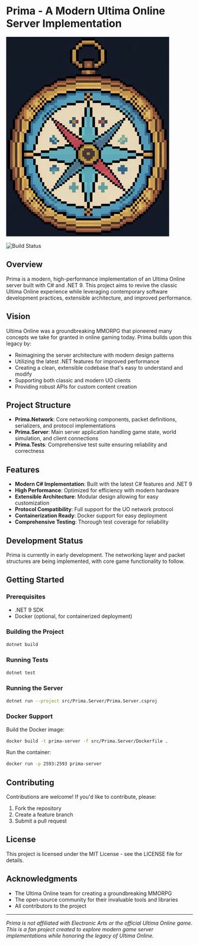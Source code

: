 # Prima - A Modern Ultima Online Server Implementation


![Prima Logo](Assets/prima_logo.png)

![Build Status](https://img.shields.io/github/workflow/status/tgiachi/prima/CI)


## Overview

Prima is a modern, high-performance implementation of an Ultima Online server built with C# and .NET 9. This project aims to revive the classic Ultima Online experience while leveraging contemporary software development practices, extensible architecture, and improved performance.

## Vision

Ultima Online was a groundbreaking MMORPG that pioneered many concepts we take for granted in online gaming today. Prima builds upon this legacy by:

- Reimagining the server architecture with modern design patterns
- Utilizing the latest .NET features for improved performance
- Creating a clean, extensible codebase that's easy to understand and modify
- Supporting both classic and modern UO clients
- Providing robust APIs for custom content creation

## Project Structure

- **Prima.Network**: Core networking components, packet definitions, serializers, and protocol implementations
- **Prima.Server**: Main server application handling game state, world simulation, and client connections
- **Prima.Tests**: Comprehensive test suite ensuring reliability and correctness

## Features

- **Modern C# Implementation**: Built with the latest C# features and .NET 9
- **High Performance**: Optimized for efficiency with modern hardware
- **Extensible Architecture**: Modular design allowing for easy customization
- **Protocol Compatibility**: Full support for the UO network protocol
- **Containerization Ready**: Docker support for easy deployment
- **Comprehensive Testing**: Thorough test coverage for reliability

## Development Status

Prima is currently in early development. The networking layer and packet structures are being implemented, with core game functionality to follow.

## Getting Started

### Prerequisites

- .NET 9 SDK
- Docker (optional, for containerized deployment)

### Building the Project

```bash
dotnet build
```

### Running Tests

```bash
dotnet test
```

### Running the Server

```bash
dotnet run --project src/Prima.Server/Prima.Server.csproj
```

### Docker Support

Build the Docker image:

```bash
docker build -t prima-server -f src/Prima.Server/Dockerfile .
```

Run the container:

```bash
docker run -p 2593:2593 prima-server
```

## Contributing

Contributions are welcome! If you'd like to contribute, please:

1. Fork the repository
2. Create a feature branch
3. Submit a pull request

## License

This project is licensed under the MIT License - see the LICENSE file for details.

## Acknowledgments

- The Ultima Online team for creating a groundbreaking MMORPG
- The open-source community for their invaluable tools and libraries
- All contributors to the project

---

*Prima is not affiliated with Electronic Arts or the official Ultima Online game. This is a fan project created to explore modern game server implementations while honoring the legacy of Ultima Online.*
